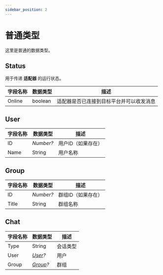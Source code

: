 ```yaml
---
sidebar_position: 2
---
```


# 普通类型

这里是普通的数据类型。

## Status

用于传递 **适配器** 的运行状态。

| 字段名称 | 数据类型 | 描述 |
| -------- | -------- | ---- |
|  Online  | boolean  | 适配器是否已连接到目标平台并可以收发消息 |

## User

| 字段名称 | 数据类型 | 描述 |
| -------- | -------- | ---- |
| ID       | *Number?*  | 用户ID（如果存在） |
| Name     | String   | 用户名称 |

## Group

| 字段名称 | 数据类型 | 描述 |
| -------- | -------- | ---- |
| ID       | *Number?*  | 群组ID（如果存在） |
| Title    | String   | 群组名称 |

## Chat

| 字段名称 | 数据类型 | 描述 |
| -------- | -------- | ---- |
| Type     |  String  | 会话类型 |
| User     |  *[User](#user)?* | 用户 |
| Group    | *[Group](#group)?* | 群组 |


